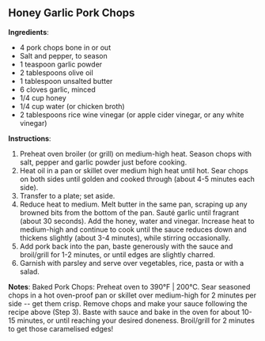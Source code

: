 ## Honey Garlic Pork Chops

**Ingredients**:
- 4 pork chops bone in or out
- Salt and pepper, to season
- 1 teaspoon garlic powder
- 2 tablespoons olive oil
- 1 tablespoon unsalted butter
- 6 cloves garlic, minced
- 1/4 cup honey
- 1/4 cup water (or chicken broth)
- 2 tablespoons rice wine vinegar (or apple cider vinegar, or any white vinegar)

**Instructions**:
1. Preheat oven broiler (or grill) on medium-high heat. Season chops with salt, pepper and garlic powder just before cooking.
1. Heat oil in a pan or skillet over medium high heat until hot. Sear chops on both sides until golden and cooked through (about 4-5 minutes each side).
1. Transfer to a plate; set aside.
1. Reduce heat to medium. Melt butter in the same pan, scraping up any browned bits from the bottom of the pan. Sauté garlic until fragrant (about 30 seconds). Add the honey, water and vinegar. Increase heat to medium-high and continue to cook until the sauce reduces down and thickens slightly (about 3-4 minutes), while stirring occasionally.
1. Add pork back into the pan, baste generously with the sauce and broil/grill for 1-2 minutes, or until edges are slightly charred.
1. Garnish with parsley and serve over vegetables, rice, pasta or with a salad.


**Notes**:
Baked Pork Chops:
Preheat oven to 390°F | 200°C.
Sear seasoned chops in a hot oven-proof pan or skillet over medium-high for 2 minutes per side -- get them crisp.
Remove chops and make your sauce following the recipe above (Step 3).
Baste with sauce and bake in the oven for about 10-15 minutes, or until reaching your desired doneness.
Broil/grill for 2 minutes to get those caramelised edges!